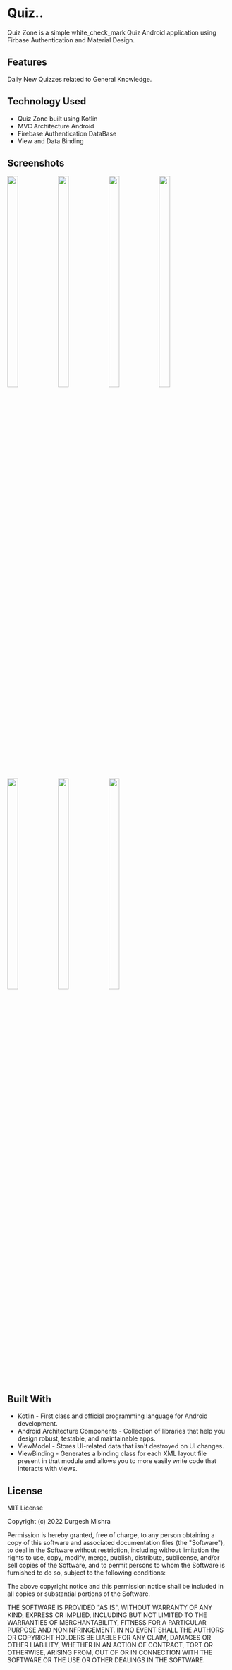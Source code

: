 
# Quiz..

Quiz Zone is a simple white_check_mark Quiz Android application  using Firbase Authentication and Material Design.




## Features
Daily New Quizzes related to General Knowledge.
## Technology Used
* Quiz Zone built using Kotlin
* MVC Architecture Android
* Firebase Authentication DataBase
* View and Data Binding
## Screenshots


<p float="center">
  
<img src="https://user-images.githubusercontent.com/101611806/194323575-40270af8-5c3b-4a12-b89d-2bac735e28aa.png" width=22% height=35%>
<img src="https://user-images.githubusercontent.com/101611806/194326694-c66a537b-ca62-409e-8c71-d9d848bf4129.png" width=22% height=35%>

<img src="https://user-images.githubusercontent.com/101611806/194324590-54ef2d65-e111-47dc-ab25-2b48a70b11d3.png" width=22% height=35%>
   

   
<img src="https://user-images.githubusercontent.com/101611806/194324702-73d9ba79-72a0-4768-9341-e33714a57243.png" width=22% height=35%>
  <img src="https://user-images.githubusercontent.com/101611806/194323731-b849fc32-1b26-4ef5-a585-ce32e47b095a.png" width=22% height=35%>
 <img src="https://user-images.githubusercontent.com/101611806/194325000-4a18b182-74e4-471b-825b-07dcc59254d1.png" width=22% height=35%>
   

  
 <img src="https://user-images.githubusercontent.com/101611806/194323751-caed889f-fdc7-459c-9a60-3bd3dd1836d4.png" width=22% height=35%>
 
</p>


## Built With 
* Kotlin - First class and official programming language for Android development.
* Android Architecture Components - Collection of libraries that help you design robust, testable, and maintainable apps.
* ViewModel - Stores UI-related data that isn't destroyed on UI changes.
* ViewBinding - Generates a binding class for each XML layout file present in that module and allows you to more easily write code that interacts with views.

## License
MIT License

Copyright (c) 2022 Durgesh Mishra

Permission is hereby granted, free of charge, to any person obtaining a copy
of this software and associated documentation files (the "Software"), to deal
in the Software without restriction, including without limitation the rights
to use, copy, modify, merge, publish, distribute, sublicense, and/or sell
copies of the Software, and to permit persons to whom the Software is
furnished to do so, subject to the following conditions:

The above copyright notice and this permission notice shall be included in all
copies or substantial portions of the Software.

THE SOFTWARE IS PROVIDED "AS IS", WITHOUT WARRANTY OF ANY KIND, EXPRESS OR
IMPLIED, INCLUDING BUT NOT LIMITED TO THE WARRANTIES OF MERCHANTABILITY,
FITNESS FOR A PARTICULAR PURPOSE AND NONINFRINGEMENT. IN NO EVENT SHALL THE
AUTHORS OR COPYRIGHT HOLDERS BE LIABLE FOR ANY CLAIM, DAMAGES OR OTHER
LIABILITY, WHETHER IN AN ACTION OF CONTRACT, TORT OR OTHERWISE, ARISING FROM,
OUT OF OR IN CONNECTION WITH THE SOFTWARE OR THE USE OR OTHER DEALINGS IN THE
SOFTWARE.
